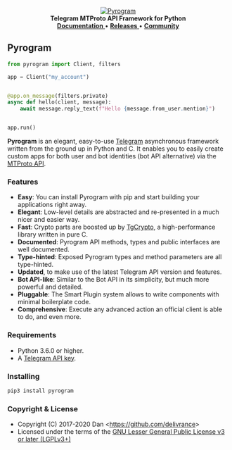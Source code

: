 <p align="center">
    <a href="https://github.com/pyrogram/pyrogram">
        <img src="https://i.imgur.com/BOgY9ai.png" alt="Pyrogram">
    </a>
    <br>
    <b>Telegram MTProto API Framework for Python</b>
    <br>
    <a href="https://docs.pyrogram.org">
        <b>Documentation</b>
    </a>
    •
    <a href="https://github.com/pyrogram/pyrogram/releases">
        <b>Releases</b>
    </a>
    •
    <a href="https://t.me/Pyrogram">
        <b>Community</b>
    </a>
</p>

## Pyrogram

``` python
from pyrogram import Client, filters

app = Client("my_account")


@app.on_message(filters.private)
async def hello(client, message):
    await message.reply_text(f"Hello {message.from_user.mention}")


app.run()
```

**Pyrogram** is an elegant, easy-to-use [Telegram](https://telegram.org/) asynchronous framework written from the
ground up in Python and C. It enables you to easily create custom apps for both user and bot identities
(bot API alternative) via the [MTProto API](https://core.telegram.org/api#telegram-api).

### Features

- **Easy**: You can install Pyrogram with pip and start building your applications right away.
- **Elegant**: Low-level details are abstracted and re-presented in a much nicer and easier way.
- **Fast**: Crypto parts are boosted up by [TgCrypto](https://github.com/pyrogram/tgcrypto), a high-performance library
  written in pure C.
- **Documented**: Pyrogram API methods, types and public interfaces are well documented.
- **Type-hinted**: Exposed Pyrogram types and method parameters are all type-hinted.
- **Updated**, to make use of the latest Telegram API version and features.
- **Bot API-like**: Similar to the Bot API in its simplicity, but much more powerful and detailed.
- **Pluggable**: The Smart Plugin system allows to write components with minimal boilerplate code.
- **Comprehensive**: Execute any advanced action an official client is able to do, and even more.

### Requirements

- Python 3.6.0 or higher.
- A [Telegram API key](https://docs.pyrogram.org/intro/setup#api-keys).

### Installing

``` bash
pip3 install pyrogram
```

### Copyright & License

- Copyright (C) 2017-2020 Dan <<https://github.com/delivrance>>
- Licensed under the terms of the [GNU Lesser General Public License v3 or later (LGPLv3+)](COPYING.lesser)

